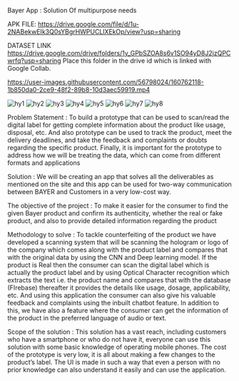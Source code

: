Bayer App : Solution Of multipurpose needs


APK FILE: https://drive.google.com/file/d/1u-2NABekwEIk3Q0sYBgrHWPUCLlXEkOp/view?usp=sharing

DATASET LINK https://drive.google.com/drive/folders/1y_GPbSZOA8s6v1SO94yD8J2jzQPCwrfq?usp=sharing Place this folder in the drive id which is linked with Google Collab.







https://user-images.githubusercontent.com/56798024/160762118-1b850da0-2ce9-48f2-89b8-10d3aec59919.mp4

![hy1](https://user-images.githubusercontent.com/56798024/160762182-5973d4e0-a305-4ce7-b41b-671fdec0e96c.jpeg)
![hy2](https://user-images.githubusercontent.com/56798024/160762350-a34dfe80-ccd6-4f44-94a6-456f7bff88fe.jpeg)
![hy3](https://user-images.githubusercontent.com/56798024/160762356-9796fbb5-aaf7-42d7-97bb-d053232a6465.jpeg)
![hy4](https://user-images.githubusercontent.com/56798024/160762367-6a9d60c1-96af-467f-8883-7844c4ef4cf7.jpeg)
![hy5](https://user-images.githubusercontent.com/56798024/160762372-0dd4299c-4c6a-4222-8cd5-2a823295e38c.jpeg)
![hy6](https://user-images.githubusercontent.com/56798024/160762380-8203959c-3814-43fb-a726-31e7210c9247.jpeg)
![hy7](https://user-images.githubusercontent.com/56798024/160762389-ab69bdd2-d971-4f55-ac96-58ee0f7e3f72.jpeg)
![hy8](https://user-images.githubusercontent.com/56798024/160762402-3602f758-461d-47ac-846f-8790140c6b95.jpeg)



Problem Statement : To build a prototype that can be used to scan/read the digital label for getting complete information about the product like usage, disposal, etc. And also prototype can be used to track the product, meet the delivery deadlines, and take the feedback and complaints or doubts regarding the specific product. Finally, it is important for the prototype to address how we will be treating the data, which can come from different formats and applications

Solution : We will be creating an app that solves all the deliverables as mentioned on the site and this app can be used for two-way communication between BAYER and Customers in a very low-cost way.

The objective of the project : To make it easier for the consumer to find the given Bayer product and confirm its authenticity, whether the real or fake product, and also to provide detailed information regarding the product

Methodology to solve : To tackle counterfeiting of the product we have developed a scanning system that will be scanning the hologram or logo of the company which comes along with the product label and compares that with the original data by using the CNN and Deep learning model. If the product is Real then the consumer can scan the digital label which is actually the product label and by using Optical Character recognition which extracts the text i.e. the product name and compares that with the database (FIrebase) thereafter it provides the details like usage, dosage, applicability, etc. And using this application the consumer can also give his valuable feedback and complaints using the inbuilt chatbot feature. In addition to this, we have also a feature where the consumer can get the information of the product in the preferred language of audio or text.

Scope of the solution : This solution has a vast reach, including customers who have a smartphone or who do not have it, everyone can use this solution with some basic knowledge of operating mobile phones. The cost of the prototype is very low, it is all about making a few changes to the product’s label. The UI is made in such a way that even a person with no prior knowledge can also understand it easily and can use the application.
